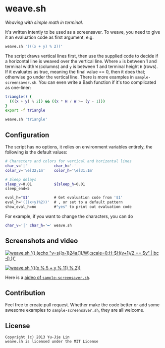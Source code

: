 weave.sh
========

*Weaving with simple math in terminal.*

It's written intently to be used as a screensaver. To weave, you need to give it an evaluation code as first argument, e.g.

```bash
weave.sh '(((x + y) % 2))'
```

The script draws vertical lines first, then use the supplied code to decide if a horizontal line is weaved over the vertical line. Where `x` is between 1 and terminal width `W` (columns)  and `y` is between 1 and terminal height `H` (rows). If it evaluates as true, meaning the final value == 0, then it does that; otherwise go under the vertical line. There is more examples in `sample-screensaver.sh`. You can even write a Bash function if it's too complicated as one-liner:

```bash
triangle() {
  (((x + y) % 2)) && ((x * H / W >= (y - 1)))
}
export -f triangle

weave.sh 'triangle'
```

Configuration
-------------

The script has no options, it relies on environment variables entirely, the following is the default values:

```bash
# Characters and colors for vertical and horizontal lines
char_v='|'            char_h='-'
color_v='\e[32;1m'    color_h='\e[31;1m'

# Sleep delays
sleep_v=0.01          ${sleep_h=0.01
sleep_end=5

eval_h="$1"           # Get evaluation code from '$1'
eval_h='(((x+y)%2))'  # , or set to a default pattern
show_eval_h=no        #"yes" to print out evaluation code
```

For example, if you want to change the characters, you can do

```bash
char_v='┃' char_h='━' weave.sh
```

Screenshots and video
---------------------

[![weave.sh '(( $(echo "v=s(($x-1)*2*4*a(1)/$W);scale=0;$H-$H*(v+1)/2 == $y" | bc -l) ))'](http://farm3.staticflickr.com/2811/8778875471_49a29dcbe4_z.jpg)](http://www.flickr.com/photos/livibetter/8778875471/)

[![weave.sh '(((x % 5 + y % 11) % 2))](http://farm4.staticflickr.com/3810/8785449798_9dd3395990_z.jpg)](http://www.flickr.com/photos/livibetter/8785449798/)

Here is a [aideo of `sample-screensaver.sh`](http://youtu.be/voFiTMweXHs).

Contribution
------------

Feel free to create pull request. Whether make the code better or add some awesome examples to `sample-screensaver.sh`, they are all welcome.

License
-------

    Copyright (c) 2013 Yu-Jie Lin
    weave.sh is licensed under the MIT License
